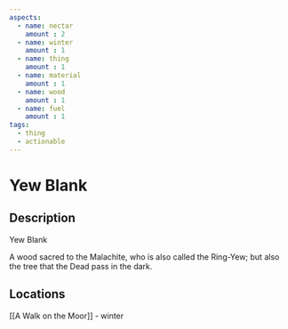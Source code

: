 ```yaml
---
aspects: 
  - name: nectar
    amount : 2
  - name: winter
    amount : 1
  - name: thing
    amount : 1
  - name: material
    amount : 1
  - name: wood
    amount : 1
  - name: fuel
    amount : 1
tags:
  - thing
  - actionable
---
```


# Yew Blank

## Description
Yew Blank

A wood sacred to the Malachite, who is also called the Ring-Yew; but also the tree that the Dead pass in the dark.
## Locations
[[A Walk on the Moor]] - winter